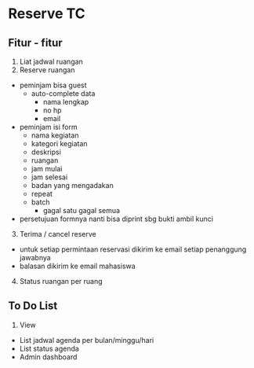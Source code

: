 # Reserve TC

## Fitur - fitur
1. Liat jadwal ruangan
2. Reserve ruangan
  * peminjam bisa guest
    * auto-complete data
      * nama lengkap
      * no hp
      * email
  * peminjam isi form
    * nama kegiatan
    * kategori kegiatan
    * deskripsi
    * ruangan
    * jam mulai
    * jam selesai
    * badan yang mengadakan
    * repeat
    * batch 
      * gagal satu gagal semua
  * persetujuan formnya nanti bisa diprint sbg bukti ambil kunci
3. Terima / cancel reserve
  * untuk setiap permintaan reservasi dikirim ke email setiap penanggung jawabnya
  * balasan dikirim ke email mahasiswa
4. Status ruangan per ruang

## To Do List
1. View
  * List jadwal agenda per bulan/minggu/hari
  * List status agenda
  * Admin dashboard